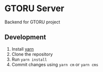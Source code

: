 # GTORU Server

Backend for GTORU project

## Development

1. Install [yarn](https://yarnpkg.com/)
2. Clone the repository
3. Run `yarn install`
4. Commit changes using `yarn cm` or `yarn cms`
